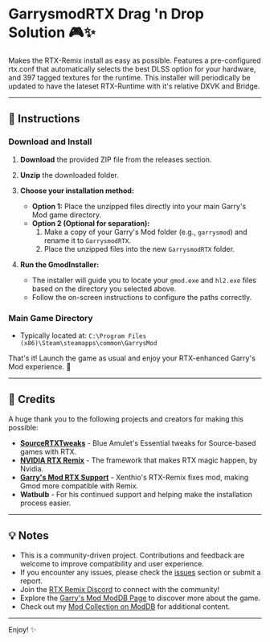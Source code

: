 # GarrysmodRTX Drag 'n Drop Solution 🎮✨

Makes the RTX-Remix install as easy as possible. Features a pre-configured rtx.conf that automatically selects the best DLSS option for your hardware, and 397 tagged textures for the runtime. This installer will periodically be updated to have the lateset RTX-Runtime with it's relative DXVK and Bridge. 

---

## 🚀 Instructions

### Download and Install
1. **Download** the provided ZIP file from the releases section.
2. **Unzip** the downloaded folder.
3. **Choose your installation method:**
   - **Option 1:** Place the unzipped files directly into your main Garry's Mod game directory.
   - **Option 2 (Optional for separation):**
     1. Make a copy of your Garry's Mod folder (e.g., `garrysmod`) and rename it to `GarrysmodRTX`.
     2. Place the unzipped files into the new `GarrysmodRTX` folder.

4. **Run the GmodInstaller:**
   - The installer will guide you to locate your `gmod.exe` and `hl2.exe` files based on the directory you selected above.
   - Follow the on-screen instructions to configure the paths correctly.

### Main Game Directory
   - Typically located at: `C:\Program Files (x86)\Steam\steamapps\common\GarrysMod`

That's it! Launch the game as usual and enjoy your RTX-enhanced Garry's Mod experience. 🎉

---

## 🙌 Credits

A huge thank you to the following projects and creators for making this possible:

- [**SourceRTXTweaks**](https://github.com/BlueAmulet/SourceRTXTweaks) - Blue Amulet's Essential tweaks for Source-based games with RTX.
- [**NVIDIA RTX Remix**](https://github.com/NVIDIAGameWorks/rtx-remix) - The framework that makes RTX magic happen, by Nvidia.
- [**Garry's Mod RTX Support**](https://steamcommunity.com/sharedfiles/filedetails/?id=3038853470) - Xenthio's RTX-Remix fixes mod, making Gmod more compatible with Remix.
- **Watbulb** - For his continued support and helping make the installation process easier.

---

## 💡 Notes

- This is a community-driven project. Contributions and feedback are welcome to improve compatibility and user experience.
- If you encounter any issues, please check the [issues](https://github.com/your-repo-name/GmodRTX/issues) section or submit a report.
- Join the [RTX Remix Discord](https://discord.gg/c7J6gUhXMk) to connect with the community!
- Explore the [Garry's Mod ModDB Page](https://www.moddb.com/games/garrys-mod-10) to discover more about the game.
- Check out my [Mod Collection on ModDB](https://www.moddb.com/members/skurtyyskirts/mods) for additional content.

---

Enjoy! ✨

